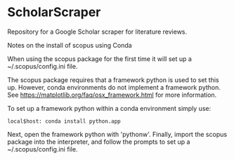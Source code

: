 # ScholarScraper
Repository for a Google Scholar scraper for literature reviews. 


Notes on the install of scopus using Conda

When using the scopus package for the first time it will set up a ~/.scopus/config.ini file.

The scopus package requires that a framework python is used to set this up.
However, conda environments do not implement a framework python.
See https://matplotlib.org/faq/osx_framework.html for more information.

To set up a framework python within a conda environment simply use:

	local$host: conda install python.app

Next, open the framework python with 'pythonw'.
Finally, import the scopus package into the interpreter, and follow the prompts to set up a ~/.scopus/config.ini file. 


